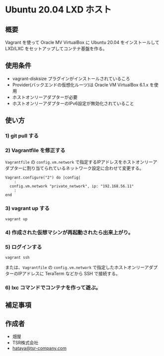 # Ubuntu 20.04 LXD ホスト

## 概要

Vagrant を使って Oracle MV VirtualBox に Ubuntu 20.04 をインストールして LXD/LXC をセットアップしてコンテナ基盤を作る。  


## 使用条件

* vagrant-disksize プラグインがインストールされているころ  
* Provider(バックエンドの仮想化ルーツ)は Oracle VM VirtualBox 6.1.x を使用  
* ホストオンリーアダプターが必要  
* ホストオンリーアダプターのIPv6設定が無効化されていること  


## 使い方

### 1) git pull する  


### 2) Vagrantfile を修正する  

`Vagrantfile` の `config.vm.network` で指定するIPアドレスをホストオンリーアダプターに割り当てられているネットワーク設定に合わせて変更する。  

```
Vagrant.configure("2") do |config|
    :
  config.vm.network "private_network", ip: "192.168.56.11"
    :
end
```

### 3) vagrant up する  

```
vagrant up
```

### 4) 作成された仮想マシンが再起動されたら出来上がり。  

### 5) ログインする  

```
vagrant ssh
```

または、`Vagrantfile` の `config.vm.network` で指定したホストオンリーアダプターのIPアドレスに TeraTerm などから SSH で接続する。  

### 6) lxc コマンドでコンテナを作って遊ぶ。  



## 補足事項


## 作成者

* 畑屋
* TSR株式会社
* hataya@tsr-company.com


